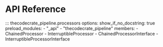 # API Reference

::: thecodecrate_pipeline.processors
    options:
        show_if_no_docstring: true
        preload_modules:
            - "_api"
            - "thecodecrate_pipeline"
        members:
            - ChainedProcessor
            - InterruptibleProcessor
            - ChainedProcessorInterface
            - InterruptibleProcessorInterface
